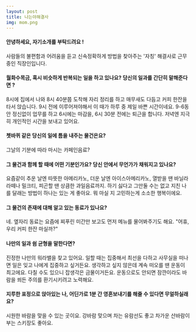 ```yaml
---
layout: post
title: 나는야해결사
img: mom.png 
---
```



#### 안녕하세요, 자기소개를 부탁드려요 !

사람들의 불편함과 어려움을 듣고 신속정확하게 방법을 찾아주는 '자칭' 해결사로 근무 중인 직장인입니다.

#### 월화수목금, 혹시 비슷하게 반복되는 일을 하고 있나요? 당신의 일과를 간단히 말해준다면 ?

8시에 집에서 나와 8시 40분쯤 도착해 자리 정리를 하고 매무새도 다듬고 커피 한잔을 타서 앉습니다. 9시 전에 이루어져야해서 이 때가 하루 중 제일 바쁜 시간이네요. 9-6동안 정신없이 업무를 하고 6시에는 마감을, 6시 30분 전에는 퇴근을 합니다. 저녁엔 지극히 개인적인 시간을 보내고 있어요.

#### 쳇바퀴 같은 당신의 일에 틈을 내주는 물건은요?

그날의 기분에 따라 마시는 카페인음료?

#### 그 물건과 함께 할 때에 어떤 기분인가요? 당신 안에서 무언가가 채워지고 있나요?

요즘같이 추운 날엔 따뜻한 아메리카노, 더운 날엔 아이스아메리카노, 열받을 땐 바닐라라떼나 밀크티, 피곤할 땐 상큼한 과일음료까지. 하기 싫다고 그만둘 수는 없고 지친 나를 달래는 방법이 하나는 있는 게 좋아요. 뭐 마실 지 고민하는게 소소한 행복이에요.

#### 그 물건의 존재에 대해 알고 있는 동료가 있나요?

네. 옆자리 동료는 요즘에 찌푸린 미간만 보고도 먼저 메뉴를 물어봐주기도 해요. "어휴, 우리 커피 한잔 마실까?"

#### 나만의 일과 쉼 균형을 말한다면?

진정한 나만의 워라밸을 찾고 있어요. 일할 때는 집중해서 최선을 다하고 사무실을 떠나면 일은 잊고 나에게 집중하고 싶거든요. 생각하고 싶지 않은데 계속 떠오를 땐 운동이 최고에요. 다칠 수도 있으니 잡생각은 금물이거든요. 운동으로도 안되면 잠깐이라도 바람을 쐬든 주의를 환기시키려고 노력해요.

#### 지루한 표정으로 앉아있는 나, 어딘가로 1분 간 영혼보내기를 해줄 수 있다면 무얼하실래요?

시원한 바람을 맞을 수 있는 곳이요. 강바람 맞으며 차는 유람선도 좋고 차가운 산바람이 부는 스키장도 좋아요.
